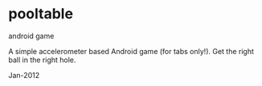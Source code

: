 # pooltable
android game

A simple accelerometer based Android game (for tabs only!).
Get the right ball in the right hole.

Jan-2012
